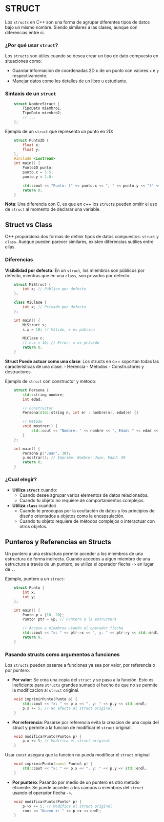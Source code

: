 # STRUCT

Los `structs` en C++ son una forma de agrupar diferentes tipos de datos bajo un mismo nombre. Siendo similares a las clases, aunque con diferencias entre si.

### ¿Por qué usar `struct`?

Los `structs` son útiles cuando se desea crear un tipo de dato compuesto en situaciones como:

- Guardar informacion de coordenadas 2D o de un punto con valores `x` e `y` respectivamente.
- Manejar datos como los detalles de un libro u estudiante.

### Sintaxis de un `struct`

```cpp
    struct NombreStruct {
        TipoDato miembro1;
        TipoDato miembro2;
        // ...
    };
```

Ejemplo de un `struct` que representa un punto en 2D:
```cpp
    struct Punto2D {
        float x;
        float y;
    };
    #include <iostream>
    int main() {
        Punto2D punto;
        punto.x = 3.5;
        punto.y = 2.0;

        std::cout << "Punto: (" << punto.x << ", " << punto.y << ")" << std::endl;
        return 0;
    }
```

**Nota**: Una diferencia con C, es que en c++ los `structs` pueden omitir el uso de `struct` al momento de declarar una variable.

## Struct vs Class

C++ proporciona dos formas de definir tipos de datos compuestos: `struct` y `class`. Aunque pueden parecer similares, existen diferencias sutilies entre ellas.

### Diferencias
**Visibilidad por defecto**: En un `struct`, los miembros son públicos por defecto, mientras que en una `class`, son privados por defecto.

```cpp
    struct MiStruct {
        int x; // Público por defecto
    };

    class MiClase {
        int x; // Privado por defecto
    };

    int main() {
        MiStruct s;
        s.x = 10; // Válido, x es público

        MiClase c;
        // c.x = 10; // Error, x es privado
        return 0;
    }
```

**Struct Puede actuar como una clase**: Los structs en c++ soportan todas las características de una clase.
    - Herencia
    - Métodos
    - Constructores y destructores

Ejemplo de `struct` con constructor y método:
```cpp
    struct Persona {
        std::string nombre;
        int edad;

        // Constructor
        Persona(std::string n, int e) : nombre(n), edad(e) {}

        // Método
        void mostrar() {
            std::cout << "Nombre: " << nombre << ", Edad: " << edad << std::endl;
        }
    };

    int main() {
        Persona p("Juan", 30);
        p.mostrar(); // Imprime: Nombre: Juan, Edad: 30
        return 0;
    }
```

### ¿Cual elegir?

- **Utiliza `struct`** cuando:
  - Cuando desee agrupar varios elementos de datos relacionados.
  - Cuando tu objeto no requiere de comportamientos complejos.
- **Utiliza `class`** cuando:\
  - Cuando te preocupas por la ocultación de datos y los principios de diseño orientados a objetos como la encapsulación.
  - Cuando tu objeto requiere de métodos complejos o interactuar con otros objetos.

## Punteros y Referencias en Structs

Un puntero a una estructura permite acceder a los miembros de una estructura de forma indirecta. Cuando accedes a algun miembro de una estructura a través de un puntero, se utiliza el operador flecha `->` en lugar de `.`.

Ejemplo, puntero a un `struct`:
```cpp
    struct Punto {
        int x;
        int y;
    };

    int main() {
        Punto p = {10, 20};
        Punto* ptr = &p; // Puntero a la estructura

        // Acceso a miembros usando el operador flecha
        std::cout << "x: " << ptr->x << ", y: " << ptr->y << std::endl; // Imprime: x: 10, y: 20
        return 0;
    }
```

### Pasando structs como argumentos a funciones
Los `structs` pueden pasarse a funciones ya sea por valor, por referencia o por puntero.

- **Por valor**: Se crea una copia del `struct` y se pasa a la función. Esto es ineficiente para `structs` grandes sumado el hecho de que no se permite la modificacion al `struct` original.
```cpp
    void imprimirPunto(Punto p) {
        std::cout << "x: " << p.x << ", y: " << p.y << std::endl;
        p.x += 5; // No afecta al struct original
    }
```

- **Por referencia**: Pasarse por referencia evita la creacion de una copia del struct y permite a la funcion de modificar el `struct` original.
```cpp
    void modificarPunto(Punto& p) {
        p.x += 5; // Modifica el struct original
    }
```

Usar `const` asegura que la funcion no pueda modificar el `struct` original.
```cpp
    void imprimirPunto(const Punto& p) {
        std::cout << "x: " << p.x << ", y: " << p.y << std::endl;
    }
```

- **Por puntero**: Pasando por medio de un puntero es otro metodo eficiente. Se puede acceder a los campos u miembros del `struct` usando el operador flecha `->`.
```cpp
    void modificarPunto(Punto* p) {
        p->x += 5; // Modifica el struct original
        cout << "Nuevo x: " << p->x << endl;
    }
```
